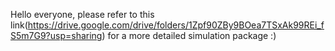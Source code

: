 Hello everyone, please refer to this link(https://drive.google.com/drive/folders/1Zpf90ZBy9BOea7TSxAk99REi_fS5m7G9?usp=sharing) for a more detailed simulation package :)



